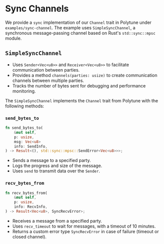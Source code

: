 # Sync Channels

We provide a `sync` implementation of our `Channel` trait in Polytune under `examples/sync-channel`. The example uses `SimpleSyncChannel`, a synchronous message-passing channel based on Rust's `std::sync::mpsc` module.

## `SimpleSyncChannel`

- Uses `Sender<Vec<u8>>` and `Receiver<Vec<u8>>` to facilitate communication between parties.
- Provides a method `channels(parties: usize)` to create communication channels between multiple parties.
- Tracks the number of bytes sent for debugging and performance monitoring.

The `SimpleSyncChannel` implements the `Channel` trait from Polytune with the following methods:

### `send_bytes_to`

```rust
fn send_bytes_to(
    &mut self,
    p: usize,
    msg: Vec<u8>
    info: SendInfo,
) -> Result<(), std::sync::mpsc::SendError<Vec<u8>>>;
```

- Sends a message to a specified party.
- Logs the progress and size of the message.
- Uses `send` to transmit data over the `Sender`.

### `recv_bytes_from`

```rust
fn recv_bytes_from(
    &mut self,
    p: usize,
    info: RecvInfo,
) -> Result<Vec<u8>, SyncRecvError>;
```

- Receives a message from a specified party.
- Uses `recv_timeout` to wait for messages, with a timeout of 10 minutes.
- Returns a custom error type `SyncRecvError` in case of failure (timeout or closed channel).
